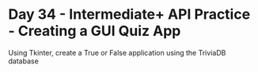 # Day 34 - Intermediate+ API Practice - Creating a GUI Quiz App

Using Tkinter, create a True or False application using the TriviaDB database
